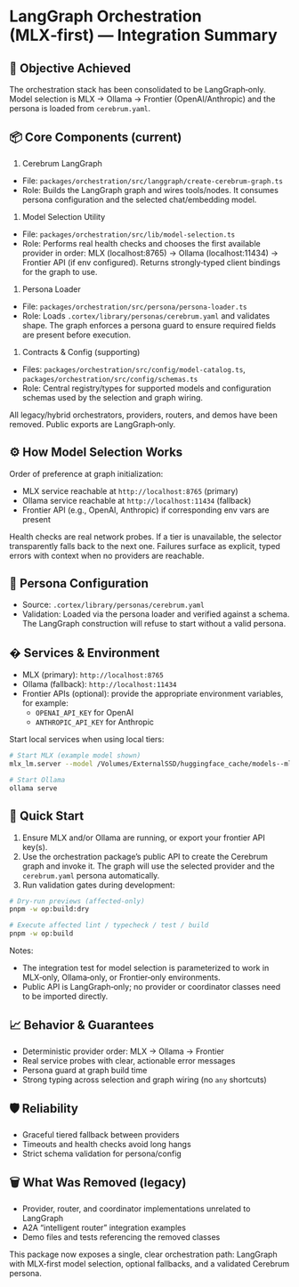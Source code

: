 # LangGraph Orchestration (MLX‑first) — Integration Summary

## 🎯 Objective Achieved

The orchestration stack has been consolidated to be LangGraph‑only. Model selection is MLX → Ollama → Frontier (OpenAI/Anthropic) and the persona is loaded from `cerebrum.yaml`.

## 📦 Core Components (current)

1. Cerebrum LangGraph
- File: `packages/orchestration/src/langgraph/create-cerebrum-graph.ts`
- Role: Builds the LangGraph graph and wires tools/nodes. It consumes persona configuration and the selected chat/embedding model.

1. Model Selection Utility
- File: `packages/orchestration/src/lib/model-selection.ts`
- Role: Performs real health checks and chooses the first available provider in order: MLX (localhost:8765) → Ollama (localhost:11434) → Frontier API (if env configured). Returns strongly‑typed client bindings for the graph to use.

1. Persona Loader
- File: `packages/orchestration/src/persona/persona-loader.ts`
- Role: Loads `.cortex/library/personas/cerebrum.yaml` and validates shape. The graph enforces a persona guard to ensure required fields are present before execution.

1. Contracts & Config (supporting)
- Files: `packages/orchestration/src/config/model-catalog.ts`, `packages/orchestration/src/config/schemas.ts`
- Role: Central registry/types for supported models and configuration schemas used by the selection and graph wiring.

All legacy/hybrid orchestrators, providers, routers, and demos have been removed. Public exports are LangGraph‑only.

## ⚙️ How Model Selection Works

Order of preference at graph initialization:
- MLX service reachable at `http://localhost:8765` (primary)
- Ollama service reachable at `http://localhost:11434` (fallback)
- Frontier API (e.g., OpenAI, Anthropic) if corresponding env vars are present

Health checks are real network probes. If a tier is unavailable, the selector transparently falls back to the next one. Failures surface as explicit, typed errors with context when no providers are reachable.

## 🧠 Persona Configuration

- Source: `.cortex/library/personas/cerebrum.yaml`
- Validation: Loaded via the persona loader and verified against a schema. The LangGraph construction will refuse to start without a valid persona.

## � Services & Environment

- MLX (primary): `http://localhost:8765`
- Ollama (fallback): `http://localhost:11434`
- Frontier APIs (optional): provide the appropriate environment variables, for example:
  - `OPENAI_API_KEY` for OpenAI
  - `ANTHROPIC_API_KEY` for Anthropic

Start local services when using local tiers:

```bash
# Start MLX (example model shown)
mlx_lm.server --model /Volumes/ExternalSSD/huggingface_cache/models--mlx-community--Qwen2.5-0.5B-Instruct

# Start Ollama
ollama serve
```

## 🚀 Quick Start

1) Ensure MLX and/or Ollama are running, or export your frontier API key(s).
2) Use the orchestration package’s public API to create the Cerebrum graph and invoke it. The graph will use the selected provider and the `cerebrum.yaml` persona automatically.
3) Run validation gates during development:

```bash
# Dry-run previews (affected-only)
pnpm -w op:build:dry

# Execute affected lint / typecheck / test / build
pnpm -w op:build
```

Notes:
- The integration test for model selection is parameterized to work in MLX‑only, Ollama‑only, or Frontier‑only environments.
- Public API is LangGraph‑only; no provider or coordinator classes need to be imported directly.

## 📈 Behavior & Guarantees

- Deterministic provider order: MLX → Ollama → Frontier
- Real service probes with clear, actionable error messages
- Persona guard at graph build time
- Strong typing across selection and graph wiring (no `any` shortcuts)

## 🛡️ Reliability

- Graceful tiered fallback between providers
- Timeouts and health checks avoid long hangs
- Strict schema validation for persona/config

## 🗑️ What Was Removed (legacy)

- Provider, router, and coordinator implementations unrelated to LangGraph
- A2A “intelligent router” integration examples
- Demo files and tests referencing the removed classes

This package now exposes a single, clear orchestration path: LangGraph with MLX‑first model selection, optional fallbacks, and a validated Cerebrum persona.
